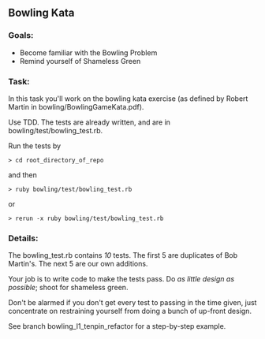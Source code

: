 ## Bowling Kata


### Goals:

* Become familiar with the Bowling Problem
* Remind yourself of Shameless Green


### Task:

In this task you'll work on the bowling kata exercise (as defined by Robert Martin in bowling/BowlingGameKata.pdf).

Use TDD. The tests are already written, and are in bowling/test/bowling_test.rb.

Run the tests by

    > cd root_directory_of_repo 

and then

    > ruby bowling/test/bowling_test.rb

  or  

    > rerun -x ruby bowling/test/bowling_test.rb


### Details:

The bowling_test.rb contains *10* tests.  The first 5 are duplicates of Bob Martin's.  The next 5 are our own additions.

Your job is to write code to make the tests pass.  Do _as little design as possible_; shoot for shameless green.

Don't be alarmed if you don't get every test to passing in the time given, just concentrate on restraining yourself from doing a bunch of up-front design.

 See branch bowling_l1_tenpin_refactor for a step-by-step example.

